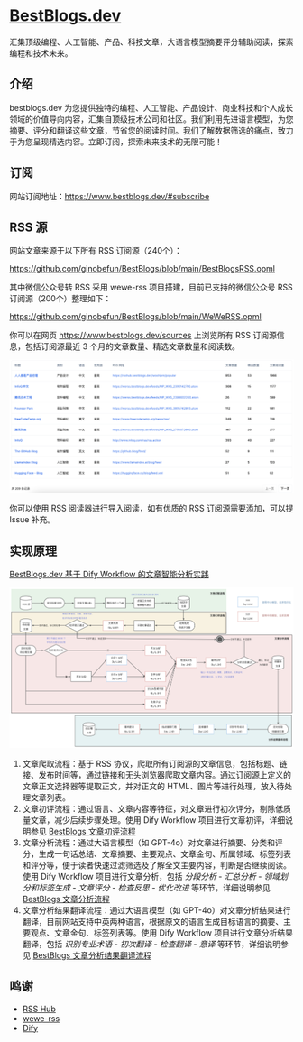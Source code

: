 # [BestBlogs.dev](https://bestblogs.dev)
汇集顶级编程、人工智能、产品、科技文章，大语言模型摘要评分辅助阅读，探索编程和技术未来。

## 介绍

bestblogs.dev 为您提供独特的编程、人工智能、产品设计、商业科技和个人成长领域的价值导向内容，汇集自顶级技术公司和社区。我们利用先进语言模型，为您摘要、评分和翻译这些文章，节省您的阅读时间。我们了解数据筛选的痛点，致力于为您呈现精选内容。立即订阅，探索未来技术的无限可能！

## 订阅

网站订阅地址：https://www.bestblogs.dev/#subscribe

## RSS 源

网站文章来源于以下所有 RSS 订阅源（240个）：

https://github.com/ginobefun/BestBlogs/blob/main/BestBlogsRSS.opml

其中微信公众号转 RSS 采用 wewe-rss 项目搭建，目前已支持的微信公众号 RSS 订阅源（200个）整理如下：

https://github.com/ginobefun/BestBlogs/blob/main/WeWeRSS.opml

你可以在网页 https://www.bestblogs.dev/sources 上浏览所有 RSS 订阅源信息，包括订阅源最近 3 个月的文章数量、精选文章数量和阅读数。

![Sources Page](./images/source_page.png)

你可以使用 RSS 阅读器进行导入阅读，如有优质的 RSS 订阅源需要添加，可以提 Issue 补充。

## 实现原理

[BestBlogs.dev 基于 Dify Workflow 的文章智能分析实践](./flows/Dify/BestBlogs.dev%20基于%20Dify%20Workflow%20的文章智能分析实践.md)

![Main Flow](./flows/Dify/flowImages/bestblogs_main_flow.png)

1. 文章爬取流程：基于 RSS 协议，爬取所有订阅源的文章信息，包括标题、链接、发布时间等，通过链接和无头浏览器爬取文章内容。通过订阅源上定义的文章正文选择器等提取正文，并对正文的 HTML、图片等进行处理，放入待处理文章列表。
2. 文章初评流程：通过语言、文章内容等特征，对文章进行初次评分，剔除低质量文章，减少后续步骤处理。使用 Dify Workflow 项目进行文章初评，详细说明参见 [BestBlogs 文章初评流程](./flows/Dify/ArticleFIlterFlow.md)
3. 文章分析流程：通过大语言模型（如 GPT-4o）对文章进行摘要、分类和评分，生成一句话总结、文章摘要、主要观点、文章金句、所属领域、标签列表和评分等，便于读者快速过滤筛选及了解全文主要内容，判断是否继续阅读。使用 Dify Workflow 项目进行文章分析，包括 *分段分析 - 汇总分析 - 领域划分和标签生成 - 文章评分 - 检查反思 - 优化改进* 等环节，详细说明参见 [BestBlogs 文章分析流程](./flows/Dify/ArticleAnalysisFlow.md)
4. 文章分析结果翻译流程：通过大语言模型（如 GPT-4o）对文章分析结果进行翻译，目前网站支持中英两种语言，根据原文的语言生成目标语言的摘要、主要观点、文章金句、标签列表等。使用 Dify Workflow 项目进行文章分析结果翻译，包括 *识别专业术语 - 初次翻译 - 检查翻译 - 意译* 等环节，详细说明参见 [BestBlogs 文章分析结果翻译流程](./flows/Dify/ArticleAnalysisResultTranslateFlow.md)

## 鸣谢

- [RSS Hub](https://github.com/DIYgod/RSSHub)
- [wewe-rss](https://github.com/cooderl/wewe-rss)
- [Dify](https://github.com/langgenius/dify)